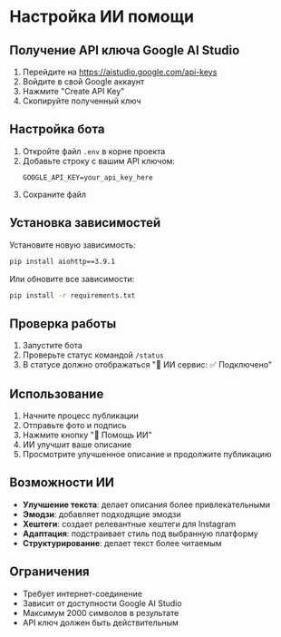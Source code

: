 # Настройка ИИ помощи

## Получение API ключа Google AI Studio

1. Перейдите на https://aistudio.google.com/api-keys
2. Войдите в свой Google аккаунт
3. Нажмите "Create API Key"
4. Скопируйте полученный ключ

## Настройка бота

1. Откройте файл `.env` в корне проекта
2. Добавьте строку с вашим API ключом:
   ```
   GOOGLE_API_KEY=your_api_key_here
   ```
3. Сохраните файл

## Установка зависимостей

Установите новую зависимость:
```bash
pip install aiohttp==3.9.1
```

Или обновите все зависимости:
```bash
pip install -r requirements.txt
```

## Проверка работы

1. Запустите бота
2. Проверьте статус командой `/status`
3. В статусе должно отображаться "🤖 ИИ сервис: ✅ Подключено"

## Использование

1. Начните процесс публикации
2. Отправьте фото и подпись
3. Нажмите кнопку "🤖 Помощь ИИ"
4. ИИ улучшит ваше описание
5. Просмотрите улучшенное описание и продолжите публикацию

## Возможности ИИ

- **Улучшение текста**: делает описания более привлекательными
- **Эмодзи**: добавляет подходящие эмодзи
- **Хештеги**: создает релевантные хештеги для Instagram
- **Адаптация**: подстраивает стиль под выбранную платформу
- **Структурирование**: делает текст более читаемым

## Ограничения

- Требует интернет-соединение
- Зависит от доступности Google AI Studio
- Максимум 2000 символов в результате
- API ключ должен быть действительным

